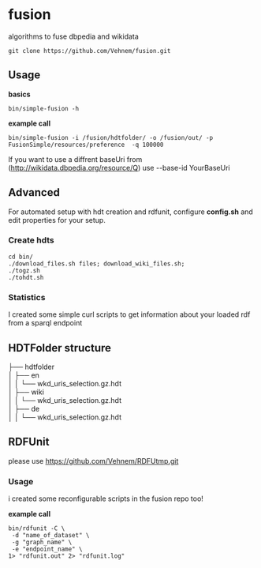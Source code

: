 # fusion

algorithms to fuse dbpedia and wikidata

```
git clone https://github.com/Vehnem/fusion.git
```

## Usage

**basics** 

```
bin/simple-fusion -h
```

**example call**

```
bin/simple-fusion -i /fusion/hdtfolder/ -o /fusion/out/ -p FusionSimple/resources/preference  -q 100000
```

If you want to use a diffrent baseUri from (http://wikidata.dbpedia.org/resource/Q) use --base-id YourBaseUri

## Advanced

For automated setup with hdt creation and rdfunit, 
configure **config.sh** and edit properties for your setup.

### Create hdts

```
cd bin/
./download_files.sh files; download_wiki_files.sh;
./togz.sh
./tohdt.sh
```

### Statistics

I created some simple curl scripts to get information about your loaded rdf from a sparql endpoint 

## HDTFolder structure 

├── hdtfolder  
│   ├── en  
│   │   └── wkd_uris_selection.gz.hdt  
│   ├── wiki  
│   │   └── wkd_uris_selection.gz.hdt  
│   ├── de  
│   │   └── wkd_uris_selection.gz.hdt  

## RDFUnit

please use https://github.com/Vehnem/RDFUtmp.git

### Usage
i created some reconfigurable scripts in the fusion repo too!

**example call**

```
bin/rdfunit -C \
 -d "name_of_dataset" \
 -g "graph_name" \
 -e "endpoint_name" \
1> "rdfunit.out" 2> "rdfunit.log"
```

